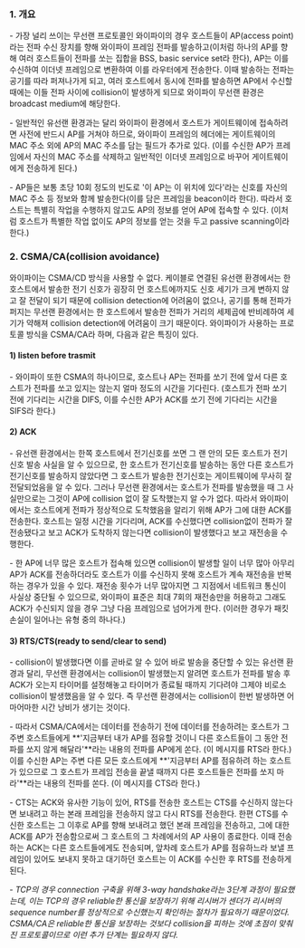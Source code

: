 ### 1. 개요

\- 가장 널리 쓰이는 무선랜 프로토콜인 와이파이의 경우 호스트들이 AP(access point)라는 전파 수신 장치를 향해 와이파이 프레임 전파를 발송하고(이처럼 하나의 AP를 향해 여러 호스트들이 전파를 쏘는 집합을 BSS, basic service set라 한다), AP는 이를 수신하여 이더넷 프레임으로 변환하여 이를 라우터에게 전송한다. 이때 발송하는 전파는 공기를 따라 퍼져나가게 되고, 여러 호스트에서 동시에 전파를 발송하면 AP에서 수신할 때에는 이들 전파 사이에 collision이 발생하게 되므로 와이파이 무선랜 환경은 broadcast medium에 해당한다.

\- 일반적인 유선랜 환경과는 달리 와이파이 환경에서 호스트가 게이트웨이에 접속하려면 사전에 반드시 AP를 거쳐야 하므로, 와이파이 프레임의 헤더에는 게이트웨이의 MAC 주소 외에 AP의 MAC 주소를 담는 필드가 추가로 있다. (이를 수신한 AP가 프레임에서 자신의 MAC 주소를 삭제하고 일반적인 이더넷 프레임으로 바꾸어 게이트웨이에게 전송하게 된다.)

\- AP들은 보통 초당 10회 정도의 빈도로 '이 AP는 이 위치에 있다'라는 신호를 자신의 MAC 주소 등 정보와 함께 발송한다(이를 담은 프레임을 beacon이라 한다). 따라서 호스트는 특별히 작업을 수행하지 않고도 AP의 정보를 얻어 AP에 접속할 수 있다. (이처럼 호스트가 특별한 작업 없이도 AP의 정보를 얻는 것을 두고 passive scanning이라 한다.)




### 2. CSMA/CA(collision avoidance)

와이파이는 CSMA/CD 방식을 사용할 수 없다. 케이블로 연결된 유선랜 환경에서는 한 호스트에서 발송한 전기 신호가 굉장히 먼 호스트에까지도 신호 세기가 크게 변하지 않고 잘 전달이 되기 때문에 collision detection에 어려움이 없으나, 공기를 통해 전파가 퍼지는 무선랜 환경에서는 한 호스트에서 발송한 전파가 거리의 세제곱에 반비례하여 세기가 약해져 collision detection에 어려움이 크기 때문이다. 와이파이가 사용하는 프로토콜 방식을 CSMA/CA라 하며, 다음과 같은 특징이 있다.


#### 1) listen before trasmit

\- 와이파이 또한 CSMA의 하나이므로, 호스트나 AP는 전파를 쏘기 전에 앞서 다른 호스트가 전파를 쏘고 있지는 않는지 얼마 정도의 시간을 기다린다. (호스트가 전파 쏘기 전에 기다리는 시간을 DIFS, 이를 수신한 AP가 ACK를 쏘기 전에 기다리는 시간을 SIFS라 한다.)


#### 2) ACK

\- 유선랜 환경에서는 한쪽 호스트에서 전기신호를 쏘면 그 랜 안의 모든 호스트가 전기신호 발송 사실을 알 수 있으므로, 한 호스트가 전기신호를 발송하는 동안 다른 호스트가 전기신호를 발송하지 않았다면 그 호스트가 발송한 전기신호는 게이트웨이에 무사히 잘 전달되었음을 알 수 있다. 그러나 무선랜 환경에서는 호스트가 전파를 발송했을 때 그 사실만으로는 그것이 AP에 collision 없이 잘 도착했는지 알 수가 없다. 따라서 와이파이에서는 호스트에게 전파가 정상적으로 도착했음을 알리기 위해 AP가 그에 대한 ACK를 전송한다. 호스트는 일정 시간을 기다리며, ACK를 수신했다면 collision없이 전파가 잘 전송됐다고 보고 ACK가 도착하지 않는다면 collision이 발생했다고 보고 재전송을 수행한다.

\- 한 AP에 너무 많은 호스트가 접속해 있으면 collision이 발생할 일이 너무 많아 아무리 AP가 ACK를 전송하더라도 호스트가 이를 수신하지 못해 호스트가 계속 재전송을 반복하는 경우가 있을 수 있다. 재전송 횟수가 너무 많아지면 그 지점에서 네트워크 통신이 사실상 중단될 수 있으므로, 와이파이 표준은 최대 7회의 재전송만을 허용하고 그래도 ACK가 수신되지 않을 경우 그냥 다음 프레임으로 넘어가게 한다. (이러한 경우가 패킷 손실이 일어나는 유형 중의 하나다.)


#### 3) RTS/CTS(ready to send/clear to send)

\- collision이 발생했다면 이를 곧바로 알 수 있어 바로 발송을 중단할 수 있는 유선랜 환경과 달리, 무선랜 환경에서는 collision이 발생했는지 알려면 호스트가 전파를 발송 후 ACK가 오는지 타이머를 설정해놓고 타이머가 종료될 때까지 기다려야 그제야 비로소 collision이 발생했음을 알 수 있다. 즉 무선랜 환경에서는 collision이 한번 발생하면 어마어마한 시간 낭비가 생기는 것이다.

\- 따라서 CSMA/CA에서는 데이터를 전송하기 전에 데이터를 전송하려는 호스트가 그 주변 호스트들에게 **'지금부터 내가 AP를 점유할 것이니 다른 호스트들이 그 동안 전파를 쏘지 않게 해달라'**라는 내용의 전파를 AP에게 쏜다. (이 메시지를 RTS라 한다.) 이를 수신한 AP는 주변 다른 모든 호스트에게 **'지금부터 AP를 점유하려 하는 호스트가 있으므로 그 호스트가 프레임 전송을 끝낼 때까지 다른 호스트들은 전파를 쏘지 마라'**라는 내용의 전파를 쏜다. (이 메시지를 CTS라 한다.)

\- CTS는 ACK와 유사한 기능이 있어, RTS를 전송한 호스트는 CTS를 수신하지 않는다면 보내려고 하는 본래 프레임을 전송하지 않고 다시 RTS를 전송한다. 한편 CTS를 수신한 호스트는 그 이후로 AP를 향해 보내려고 했던 본래 프레임을 전송하고, 그에 대한 ACK를 AP가 전송함으로써 그 호스트의 그 차례에서의 AP 사용이 종료한다. 이때 전송하는 ACK는 다른 호스트들에게도 전송되며, 앞차례 호스트가 AP를 점유하느라 보낼 프레임이 있어도 보내지 못하고 대기하던 호스트는 이 ACK를 수신한 후 RTS를 전송하게 된다.

\- _TCP의 경우 connection 구축을 위해 3-way handshake라는 3단계 과정이 필요했는데, 이는 TCP의 경우 reliable한 통신을 보장하기 위해 리시버가 센더가 리시버의 sequence number를 정상적으로 수신했는지 확인하는 절차가 필요하기 때문이었다. CSMA/CA은 reliable한 통신을 보장하는 것보다 collision을 피하는 것에 초점이 맞춰진 프로토콜이므로 이런 추가 단계는 필요하지 않다._ 

